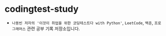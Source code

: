# codingtest-study
* `나동빈 저자의 '이것이 취업을 위한 코딩테스트다 with Python'`, `LeetCode`, `백준`, `프로그래머스` 관련 공부 기록 저장소입니다.  
